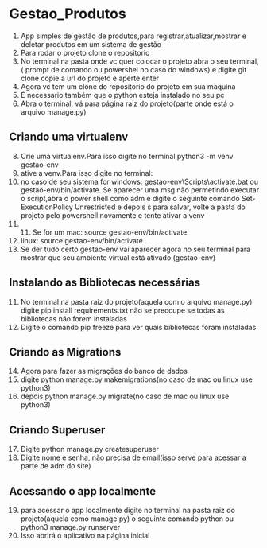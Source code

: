 # Gestao_Produtos
1. App simples de gestão de produtos,para registrar,atualizar,mostrar e deletar produtos em um sistema de gestão
2. Para rodar o projeto clone o repositorio
3. No terminal na pasta onde vc quer colocar o projeto abra o seu terminal,( prompt de comando ou powershel no caso do windows) e digite git clone copie a url do projeto e aperte enter
4. Agora vc tem um clone do repositorio do projeto em sua maquina
5. É necessario também que o python esteja instalado no seu pc
6. Abra o terminal, vá para página raiz do projeto(parte onde está o arquivo manage.py)
## Criando uma virtualenv
8. Crie uma virtualenv.Para isso digite no terminal python3 -m venv gestao-env
9. ative a venv.Para isso digite no terminal:
10. no caso de seu sistema for windows: gestao-env\Scripts\activate.bat ou gestao-env/bin/activate. Se aparecer uma msg não permetindo executar o script,abra o power shell como adm e digite o seguinte comando Set-ExecutionPolicy Unrestricted e depois s para salvar, volte a pasta do projeto pelo powershell novamente e tente ativar a venv
11. 11. Se for um mac: source gestao-env/bin/activate
12. linux:  source gestao-env/bin/activate
13. Se der tudo certo gestao-env vai aparecer agora no seu terminal para mostrar que seu ambiente virtual está ativado (gestao-env)
## Instalando as Bibliotecas necessárias
11. No terminal na pasta raiz do projeto(aquela com o arquivo manage.py) digite pip install requirements.txt não se preocupe se todas as bibliotecas não forem instaladas
12. Digite o comando pip freeze para ver quais bibliotecas foram instaladas
## Criando as Migrations
14. Agora para fazer as migrações do banco de dados
15. digite python manage.py makemigrations(no caso de mac ou linux use python3)
16. depois python manage.py migrate(no caso de mac ou linux use python3)
## Criando Superuser
17. Digite python manage.py createsuperuser
18. Digite nome e senha, não precisa de email(isso serve para acessar a parte de adm do site)
## Acessando o app localmente
19. para acessar o app localmente digite no terminal na pasta raiz do projeto(aquela como manage.py) o seguinte comando python ou python3 manage.py runserver
20. Isso abrirá o aplicativo na página inicial
